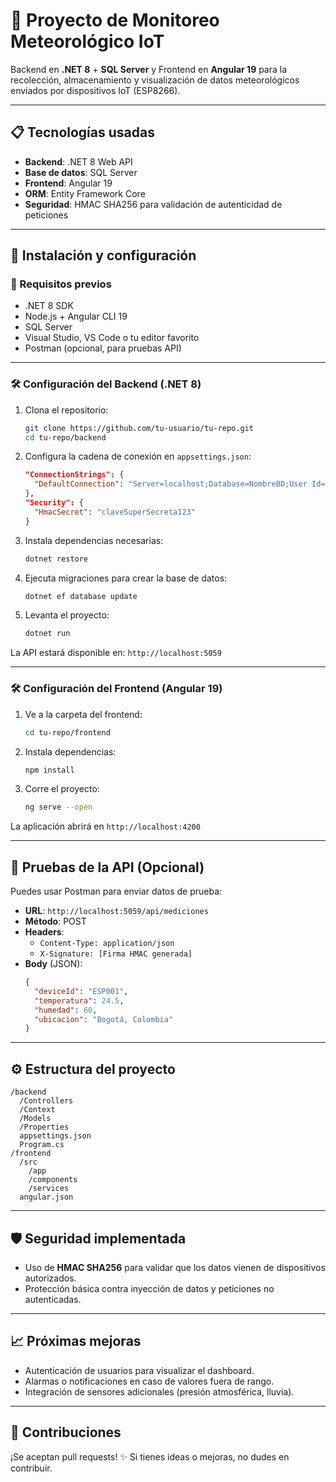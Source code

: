 # 📡 Proyecto de Monitoreo Meteorológico IoT

Backend en **.NET 8** + **SQL Server** y Frontend en **Angular 19** para la recolección, almacenamiento y visualización de datos meteorológicos enviados por dispositivos IoT (ESP8266).

---

## 📋 Tecnologías usadas

- **Backend**: .NET 8 Web API
- **Base de datos**: SQL Server
- **Frontend**: Angular 19
- **ORM**: Entity Framework Core
- **Seguridad**: HMAC SHA256 para validación de autenticidad de peticiones

---

## 🚀 Instalación y configuración

### 🔧 Requisitos previos

- .NET 8 SDK
- Node.js + Angular CLI 19
- SQL Server
- Visual Studio, VS Code o tu editor favorito
- Postman (opcional, para pruebas API)

---

### 🛠️ Configuración del Backend (.NET 8)

1. Clona el repositorio:
   ```bash
   git clone https://github.com/tu-usuario/tu-repo.git
   cd tu-repo/backend
   ```

2. Configura la cadena de conexión en `appsettings.json`:
   ```json
   "ConnectionStrings": {
     "DefaultConnection": "Server=localhost;Database=NombreBD;User Id=usuario;Password=contraseña;"
   },
   "Security": {
     "HmacSecret": "claveSuperSecreta123"
   }
   ```

3. Instala dependencias necesarias:
   ```bash
   dotnet restore
   ```

4. Ejecuta migraciones para crear la base de datos:
   ```bash
   dotnet ef database update
   ```

5. Levanta el proyecto:
   ```bash
   dotnet run
   ```

La API estará disponible en: `http://localhost:5059`

---

### 🛠️ Configuración del Frontend (Angular 19)

1. Ve a la carpeta del frontend:
   ```bash
   cd tu-repo/frontend
   ```

2. Instala dependencias:
   ```bash
   npm install
   ```

3. Corre el proyecto:
   ```bash
   ng serve --open
   ```

La aplicación abrirá en `http://localhost:4200`

---

## 🧪 Pruebas de la API (Opcional)

Puedes usar Postman para enviar datos de prueba:

- **URL**: `http://localhost:5059/api/mediciones`
- **Método**: POST
- **Headers**:
  - `Content-Type: application/json`
  - `X-Signature: [Firma HMAC generada]`
- **Body** (JSON):
  ```json
  {
    "deviceId": "ESP001",
    "temperatura": 24.5,
    "humedad": 60,
    "ubicacion": "Bogotá, Colombia"
  }
  ```

---

## ⚙️ Estructura del proyecto

```
/backend
  /Controllers
  /Context
  /Models
  /Properties
  appsettings.json
  Program.cs
/frontend
  /src
    /app
    /components
    /services
  angular.json
```

---

## 🛡️ Seguridad implementada

- Uso de **HMAC SHA256** para validar que los datos vienen de dispositivos autorizados.
- Protección básica contra inyección de datos y peticiones no autenticadas.

---

## 📈 Próximas mejoras

- Autenticación de usuarios para visualizar el dashboard.
- Alarmas o notificaciones en caso de valores fuera de rango.
- Integración de sensores adicionales (presión atmosférica, lluvia).

---

## 🤝 Contribuciones

¡Se aceptan pull requests! ✨ Si tienes ideas o mejoras, no dudes en contribuir.
